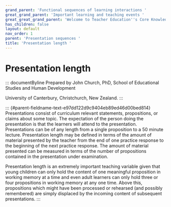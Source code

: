 ```yaml
---
grand_parent: 'Functional sequences of learning interactions '
great_grand_parent: 'Important learning and teaching events '
great_great_grand_parent: 'Welcome to Teacher Education''s Core Knowledge and Skills.'
has_children: false
layout: default
nav_order: 1
parent: 'Presentation sequences '
title: 'Presentation length '
---
```

# Presentation length 


::: documentByline
Prepared by John Church, PhD, School of Educational Studies and Human
Development

University of Canterbury, Christchurch, New Zealand.
:::

::: {#parent-fieldname-text-e97dd122d9c9404eb89ed46d00bed814}
Presentations consist of curriculum relevant statements, propositions,
or claims about some topic. The expectation of the person doing the
presentation is that the learners will attend to the presentation.
Presentations can be of any length from a single proposition to a 50
minute lecture. Presentation length may be defined in terms of the
amount of material presented by the teacher from the end of one practice
response to the beginning of the next practice response. The amount of
material presented can be measured in terms of the number of
propositions contained in the presentation under examination.

Presentation length is an extremely important teaching variable given
that young children can only hold the content of one meaningful
proposition in working memory at a time and even adult learners can only
hold three or four propositions in working memory at any one time. Above
this, propositions which might have been processed or rehearsed (and
possibly remembered) are simply displaced by the incoming content of
subsequent presentations.
:::
